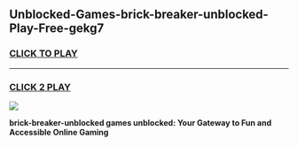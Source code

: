 
## Unblocked-Games-brick-breaker-unblocked-Play-Free-gekg7
<h3>
<a href="https://premium76.site?title=brick-breaker-unblocked&ref=12A">CLICK TO PLAY</a></h3>
<hr>

<h3>
<a href="https://premium76.site?title=brick-breaker-unblocked&ref=12A">CLICK 2 PLAY</a>
  
</h3>

<a href="https://premium76.site?title=brick-breaker-unblocked&ref=12A"><img src="https://clearcache.store/games.png"></a>


**brick-breaker-unblocked games unblocked: Your Gateway to Fun and Accessible Online Gaming**

